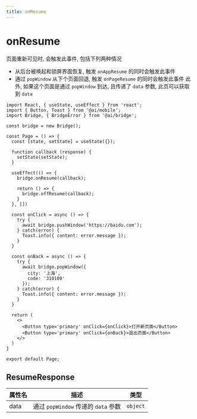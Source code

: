 ```yaml
---
title: onResume
---
```

# onResume

页面重新可见时, 会触发此事件, 包括下列两种情况
- 从后台被唤起和锁屏界面恢复, 触发 `onAppResume` 的同时会触发此事件
- 通过 `popWindow` 从下个页面回退, 触发 `onPageResume` 的同时会触发此事件
此外, 如果这个页面是通过 `popWindow` 到达, 且传递了 `data` 参数, 此页可以获取到 `data`

```tsx | pure
import React, { useState, useEffect } from 'react';
import { Button, Toast } from '@ai/mobile';
import Bridge, { BridgeError } from '@ai/bridge';

const bridge = new Bridge();

const Page = () => {
  const [state, setState] = useState({});

  function callback (response) {
    setState(setState);
  }

  useEffect(() => {
    bridge.onResume(callback);

    return () => {
      bridge.offResume(callback);
    }
  }, [])

  const onClick = async () => {
    try {
      await bridge.pushWindow('https://baidu.com');
    } catch(error) {
      Toast.info({ content: error.message });
    }
  }

  const onBack = async () => {
    try {
      await bridge.popWindow({
        city: '上海',
        code: '310100'
      });
    } catch(error) {
      Toast.info({ content: error.message });
    }
  }
  
  return (
    <>
      <Button type='primary' onClick={onClick}>打开新页面</Button>
      <Button type='primary' onClick={onBack}>退出页面</Button>
    </>
  )
}

export default Page;
```


## ResumeResponse

| 属性名 | 描述 | 类型 |
| ---- | ---- | ---- |
| data | 通过 `popWindow` 传递的 `data` 参数 | `object` |

